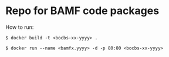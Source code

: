 # Repo for BAMF code packages

How to run:
```
$ docker build -t <bocbs-xx-yyyy> .
```

```
$ docker run --name <bamfx.yyyy> -d -p 80:80 <bocbs-xx-yyyy>
```

